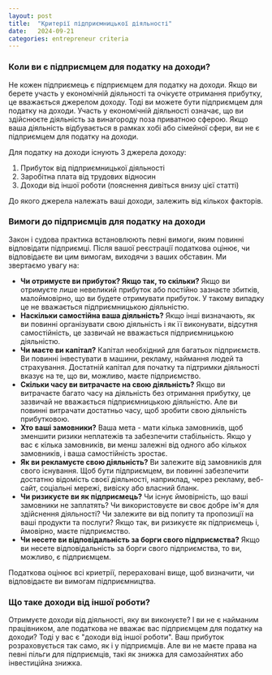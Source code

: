 ```yaml
---
layout: post
title:  "Критерії підприємницької діяльності"
date:   2024-09-21
categories: entrepreneur criteria
---
```


### Коли ви є підприємцем для податку на доходи?
Не кожен підприємець є підприємцем для податку на доходи. Якщо ви берете участь у економічній діяльності та очікуєте отримання прибутку, це вважається джерелом доходу. Тоді ви можете бути підприємцем для податку на доходи. Участь у економічній діяльності означає, що ви здійснюєте діяльність за винагороду поза приватною сферою. Якщо ваша діяльність відбувається в рамках хобі або сімейної сфери, ви не є підприємцем для податку на доходи.

Для податку на доходи існують 3 джерела доходу:
1. Прибуток від підприємницької діяльності
2. Заробітна плата від трудових відносин
3. Доходи від іншої роботи (пояснення дивіться внизу цієї статті)

До якого джерела належать ваші доходи, залежить від кількох факторів.

### Вимоги до підприємців для податку на доходи
Закон і судова практика встановлюють певні вимоги, яким повинні відповідати підприємці. Після вашої реєстрації податкова оцінює, чи відповідаєте ви цим вимогам, виходячи з ваших обставин. Ми звертаємо увагу на:
- **Чи отримуєте ви прибуток? Якщо так, то скільки?**
  Якщо ви отримуєте лише невеликий прибуток або постійно зазнаєте збитків, малоймовірно, що ви будете отримувати прибуток. У такому випадку це не вважається підприємницькою діяльністю.
- **Наскільки самостійна ваша діяльність?**
  Якщо інші визначають, як ви повинні організувати свою діяльність і як її виконувати, відсутня самостійність, це зазвичай не вважається підприємницькою діяльністю.
- **Чи маєте ви капітал?**
  Капітал необхідний для багатьох підприємств. Ви повинні інвестувати в машини, рекламу, наймання людей та страхування. Достатній капітал для початку та підтримки діяльності вказує на те, що ви, можливо, маєте підприємство.
- **Скільки часу ви витрачаєте на свою діяльність?**
  Якщо ви витрачаєте багато часу на діяльність без отримання прибутку, це зазвичай не вважається підприємницькою діяльністю. Але ви повинні витрачати достатньо часу, щоб зробити свою діяльність прибутковою.
- **Хто ваші замовники?**
  Ваша мета - мати кілька замовників, щоб зменшити ризики неплатежів та забезпечити стабільність. Якщо у вас є кілька замовників, ви менш залежні від одного або кількох замовників, і ваша самостійність зростає.
- **Як ви рекламуєте свою діяльність?**
  Ви залежите від замовників для свого існування. Щоб бути підприємцем, ви повинні забезпечити достатню відомість своєї діяльності, наприклад, через рекламу, веб-сайт, соціальні мережі, вивіску або власний бланк.
- **Чи ризикуєте ви як підприємець?**
  Чи існує ймовірність, що ваші замовники не заплатять? Чи використовуєте ви своє добре ім'я для здійснення діяльності? Чи залежите ви від попиту та пропозиції на ваші продукти та послуги? Якщо так, ви ризикуєте як підприємець і, ймовірно, маєте підприємство.
- **Чи несете ви відповідальність за борги свого підприємства?**
  Якщо ви несете відповідальність за борги свого підприємства, то ви, можливо, є підприємцем.

Податкова оцінює всі криетрії, перераховані вище, щоб визначити, чи відповідаєте ви вимогам підприємництва.

### Що таке доходи від іншої роботи?
Отримуєте доходи від діяльності, яку ви виконуєте? І ви не є найманим працівником, але податкова не вважає вас підприємцем для податку на доходи? Тоді у вас є "доходи від іншої роботи". Ваш прибуток розраховується так само, як і у підприємців. Але ви не маєте права на певні пільги для підприємців, такі як знижка для самозайнятих або інвестиційна знижка.